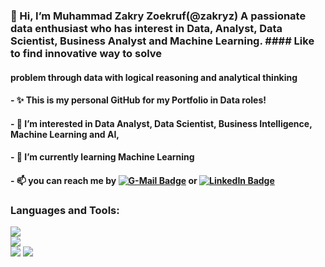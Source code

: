 ### 👋 Hi, I’m Muhammad Zakry Zoekruf(@zakryz) A passionate data enthusiast who has interest in Data, Analyst, Data Scientist, Business Analyst and Machine Learning. #### Like to find innovative way to solve 
#### problem through data with logical reasoning and analytical thinking
#### - ✨ This is my personal GitHub for my Portfolio in Data roles!
#### - 👀 I’m interested in Data Analyst, Data Scientist, Business Intelligence, Machine Learning and AI,
#### - 🌱 I’m currently learning Machine Learning
#### - 📫 you can reach me by [![G-Mail Badge](https://img.shields.io/badge/Gmail-D14836?style=for-the-badge&logo=gmail&logoColor=white)](https://zakizoukruf@gmail.com)  or [![LinkedIn Badge](https://img.shields.io/badge/LinkedIn-0077B5?style=for-the-badge&logo=linkedin&logoColor=white)](https://www.linkedin.com/in/muhammad-zakry-zoekruf)

### Languages and Tools:
<code><img src="https://img.shields.io/badge/Python-FFD43B?style=for-the-badge&logo=python&logoColor=blue" /> </code>
<code><img src="https://img.shields.io/badge/PostgreSQL-316192?style=for-the-badge&logo=postgresql&logoColor=white" /> </code>
<code><img src="https://img.shields.io/badge/GitHub-100000?style=for-the-badge&logo=github&logoColor=white" /></code>
<img src="https://img.shields.io/badge/Pandas-2C2D72?style=for-the-badge&logo=pandas&logoColor=white" />                
